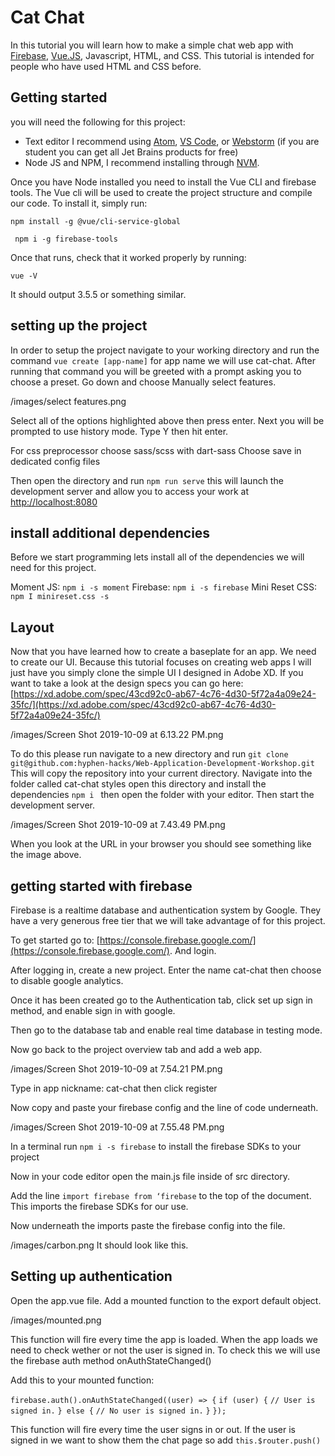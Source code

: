 # Cat Chat
In this tutorial you will learn how to make a simple chat web app with [Firebase](https://firebase.google.com), [Vue.JS](https://vuejs.org), Javascript, HTML, and CSS. This tutorial is intended for people who have used HTML and CSS before.

## Getting started
you will need the following for this project:

- Text editor I recommend using [Atom](https://atom.io), [VS Code](https://code.visualstudio.com), or [Webstorm](https://www.jetbrains.com/webstorm/) (if you are student you can get all Jet Brains products for free)
- Node JS and NPM, I recommend installing through [NVM](https://github.com/nvm-sh/nvm/blob/master/README.md).

Once you have Node installed you need to install the Vue CLI and firebase tools. The Vue cli will be used to create the project structure and compile our code. To install it, simply run: 

`` npm install -g @vue/cli-service-global ``

`` npm i -g firebase-tools``

Once that runs, check that it worked properly by running:

`` vue -V ``

It should output 3.5.5 or something similar.

## setting up the project
In order to setup the project navigate to your working directory and run the command ``vue create [app-name]`` for app name we will use cat-chat. After running that command you will be greeted with a prompt asking you to choose a preset. Go down and choose Manually select features. 

/images/select features.png

Select all of the options highlighted above then press enter.
Next you will be prompted to use history mode. Type Y then hit enter.

For css preprocessor choose sass/scss with dart-sass
Choose save in dedicated config files

Then open the directory and run ``npm run serve`` this will launch the development server and allow you to access your work at [http://localhost:8080](http://localhost:8080)

## install additional dependencies
Before we start programming lets install all of the dependencies we will need for this project.

Moment JS: `npm i -s moment`
Firebase: `npm i -s firebase`
Mini Reset CSS: `npm I minireset.css -s`

## Layout
Now that you have learned how to create a  baseplate for an app. We need to create our UI. Because this tutorial focuses on creating web apps I will just have you simply clone the simple UI I designed in Adobe XD. If you want to take a look at the design specs you can go here: [https://xd.adobe.com/spec/43cd92c0-ab67-4c76-4d30-5f72a4a09e24-35fc/](https://xd.adobe.com/spec/43cd92c0-ab67-4c76-4d30-5f72a4a09e24-35fc/)

/images/Screen Shot 2019-10-09 at 6.13.22 PM.png


To do this please run navigate to a new directory and run `git clone git@github.com:hyphen-hacks/Web-Application-Development-Workshop.git` This will copy the repository into your current directory. Navigate into the folder called cat-chat styles open this directory and install the dependencies `npm i ` then open the folder with your editor. Then start the development server.

/images/Screen Shot 2019-10-09 at 7.43.49 PM.png

When you look at the URL in your browser you should see something like the image above. 

## getting started with firebase
Firebase is a realtime database and authentication system by Google. They have a very generous free tier that we will take advantage of for this project.

To get started go to: [https://console.firebase.google.com/](https://console.firebase.google.com/). And login. 

After logging in, create a new project. Enter the name cat-chat then choose to disable google analytics. 

Once it has been created go to the Authentication tab, click set up sign in method, and enable sign in with google. 

Then go to the database tab and enable real time database in testing mode. 

Now go back to the project overview tab and add a web app. 

/images/Screen Shot 2019-10-09 at 7.54.21 PM.png

Type in app nickname: cat-chat then click register

Now copy and paste your firebase config and the line of code underneath.

/images/Screen Shot 2019-10-09 at 7.55.48 PM.png

In a terminal run `npm i -s firebase` to install the firebase SDKs to your project

Now in your code editor open the main.js file inside of src directory. 

Add the line `import firebase from ‘firebase` to the top of the document. This imports the firebase SDKs for our use.

Now underneath the imports paste the firebase config into the file.

/images/carbon.png
It should look like this.

## Setting up authentication

Open the app.vue file. Add a mounted function to the export default object. 

/images/mounted.png


This function will fire every time the app is loaded. When the app loads we need to check wether or not the user is signed in. To check this we will use the firebase auth method onAuthStateChanged()

Add this to your mounted function:

`firebase.auth().onAuthStateChanged((user) => {`
`if (user) {`
`// User is signed in.`
`} else {`
`// No user is signed in.`
`}`
`});`

This function will fire every time the user signs in or out. If the user is signed in we want to show them the chat page so add `this.$router.push()`






